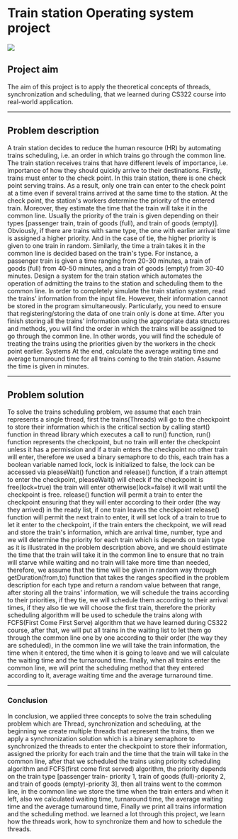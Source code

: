 # Train station Operating system project
![](http://www.railtechnologymagazine.com/write/MediaUploads/iStock-1145773618.jpg)
 ## Project aim 
The aim of this project is to apply the theoretical concepts of threads, synchronization and scheduling, that we learned during CS322 course into real-world application. 

---
##  Problem description 
A train station decides to reduce the human resource (HR) by automating trains scheduling, i.e. an order in which trains go through the common line. The train station receives trains that have different levels of importance, i.e. importance of how they should quickly arrive to their destinations. Firstly, trains must enter to the check point. In this train station, there is one check point serving trains. As a result, only one train can enter to the check point at a time even if several trains arrived at the same time to the station. At the check point, the station's workers determine the priority of the entered train. Moreover, they estimate the time that the train will take it in the common line. Usually the priority of the train is given depending on their types [passenger train, train of goods (full), and train of goods (empty)]. Obviously, if there are trains with same type, the one with earlier arrival time is assigned a higher priority. And in the case of tie, the higher priority is given to one train in random. Similarly, the time a train takes it in the common line is decided based on the train's type. For instance, a passenger train is given a time ranging from 20-30 minutes, a train of goods (full) from 40-50 minutes, and a train of goods (empty) from 30-40 minutes. Design a system for the train station which automates the operation of admitting the trains to the station and scheduling them to the common line. In order to completely simulate the train station system, read the trains' information from the input file. However, their information cannot be stored in the program simultaneously. Particularly, you need to ensure that registering/storing the data of one train only is done at time. After you finish storing all the trains' information using the appropriate data structures and methods, you will find the order in which the trains will be assigned to go through the common line. In other words, you will find the schedule of treating the trains using the priorities given by the workers in the check point earlier. Systems At the end, calculate the average waiting time and average turnaround time for all trains coming to the train station. Assume the time is given in minutes. 

---
##  Problem solution 
To solve the trains scheduling problem, we assume that each train represents a single thread, first the trains(Threads) will go to the checkpoint to store their information which is the critical section by calling start() function in thread library which executes a call to run() function, run() function represents the checkpoint, but no train will enter the checkpoint unless it has a permission and if a train enters the checkpoint no other train will enter, therefore we used a binary semaphore to do this, each train has a boolean variable named lock, lock is initialized to false, the lock can be accessed via pleaseWait() function and release() function, if a train attempt to enter the checkpoint, pleaseWait() will check if the checkpoint is free(lock=true) the train will enter otherwise(lock=false) it will wait until the checkpoint is free. release() function will permit a train to enter the checkpoint ensuring that they will enter according to their order (the way they arrived) in the ready list, if one train leaves the checkpoint release() function will permit the next train to enter, it will set lock of a train to true to let it enter to the checkpoint, if the train enters the checkpoint, we will read and store the train's information, which are arrival time, number, type and we will determine the priority for each train which is depends on train type as it is illustrated in the problem description above, and we should estimate the time that the train will take it in the common line to ensure that no train will starve while waiting and no train will take more time than needed, therefore, we assume that the time will be given in random way through getDuration(from,to) function that takes the ranges specified in the problem description for each type and return a random value between that range, after storing all the trains' information, we will schedule the trains according to their priorities, if they tie, we will schedule them according to their arrival times, if they also tie we will choose the first train, therefore the priority scheduling algorithm will be used to schedule the trains along with FCFS(First Come First Serve) algorithm that we have learned during CS322 course, after that, we will put all trains in the waiting list to let them go through the common line one by one according to their order (the way they are scheduled), in the common line we will take the train information, the time when it entered, the time when it is going to leave and we will calculate the waiting time and the turnaround time. finally, when all trains enter the common line, we will print the scheduling method that they entered according to it, average waiting time and the average turnaround time. 

---
###  Conclusion 

In conclusion, we applied three concepts to solve the train scheduling problem which are Thread, synchronization and scheduling, at the beginning we create multiple threads that represent the trains, then we apply a synchronization solution which is a binary semaphore to synchronized the threads to enter the checkpoint to store their information, assigned the priority for each train and the time that the train will take in the common line, after that we scheduled the trains using priority scheduling algorithm and  FCFS(first come first served) algorithm, the priority depends on the train type [passenger train- priority 1, train of goods (full)-priority 2, and train of goods (empty)-priority 3], then all trains went to the common line, in the common line we store the time when the train enters and when it left, also we calculated waiting time, turnaround time, the average  waiting time and the average  turnaround time, Finally we print all trains information and the scheduling method. we learned a lot through this project, we learn how the threads work, how to synchronize them and how to schedule the threads. 